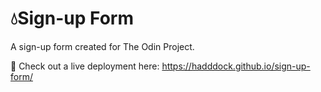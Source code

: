 
# 💧Sign-up Form

A sign-up form created for The Odin Project. 

🚀 Check out a live deployment here: https://hadddock.github.io/sign-up-form/


